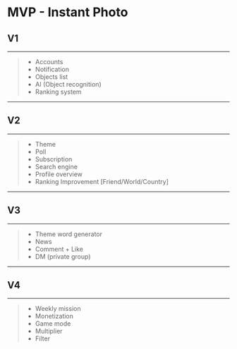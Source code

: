 # **MVP - Instant Photo**

## **V1**
---
>- Accounts
>- Notification
>- Objects list
>- AI (Object recognition)
>- Ranking system

---
## **V2**
---

>- Theme
>- Poll
>- Subscription
>- Search engine
>- Profile overview
>- Ranking Improvement  [Friend/World/Country]

---
## **V3**
---

>- Theme word generator
>- News
>- Comment + Like
>- DM (private group)

---
## **V4**
---

>- Weekly mission
>- Monetization
>- Game mode
>- Multiplier
>- Filter